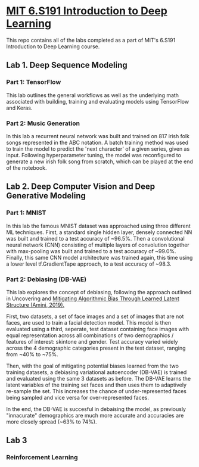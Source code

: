 # [MIT 6.S191 Introduction to Deep Learning](http://introtodeeplearning.com/)

This repo contains all of the labs completed as a part of MIT's 6.S191 Introduction to Deep Learning course.

## Lab 1. Deep Sequence Modeling

### Part 1: TensorFlow

This lab outlines the general workflows as well as the underlying math associated with building, training and 
evaluating models using TensorFlow and Keras. 

### Part 2: Music Generation

In this lab a recurrent neural network was built and trained on 817 irish folk songs represented in the ABC notation. 
A batch training method was used to train the model to predict the 'next character' of a given series, given as input.
Following hyperparameter tuning, the model was reconfigured to generate a new irish folk song from scratch, which can
be played at the end of the notebook.


## Lab 2. Deep Computer Vision and Deep Generative Modeling

### Part 1: MNIST

In this lab the famous MNIST dataset was approached using three different ML techniques. First, a standard single hidden 
layer, densely connected NN was built and trained to a test accuracy of ~96.5%. Then a convolutional neural network (CNN) 
consisting of multiple layers of convolution together with max-pooling was built and trained to a test accuracy of 
~99.0%. Finally, this same CNN model architecture was trained again, this time using a lower level tf.GradientTape 
approach, to a test accuracy of ~98.3.

### Part 2: Debiasing (DB-VAE)

This lab explores the concept of debiasing, following the approach outlined in Uncovering and [Mitigating Algorithmic 
Bias Through Learned Latent Structure (Amini, 2019).](http://introtodeeplearning.com/AAAI_MitigatingAlgorithmicBias.pdf)

First, two datasets, a set of face images and a set of images that are not faces, are used to train a facial detection 
model. This model is then evaluated using a third, seperate, test dataset containing face images with equal representation 
across all combinations of two demographics / features of interest: skintone and gender. Test accuracy varied widely across 
the 4 demographic categories present in the test dataset, ranging from ~40% to ~75%.

Then, with the goal of mitigating potential biases learned from the two training datasets, a debiasing variational 
autoencoder (DB-VAE) is trained and evaluated using the same 3 datasets as before. The DB-VAE learns the latent variables 
of the training set faces and then uses them to adaptively re-sample the set. This increases the chance of under-represented
faces being sampled and vice versa for over-represented faces.

In the end, the DB-VAE is succesful in debaising the model, as previously "innacurate" demographics are much more accurate 
and accuracies are more closely spread (~63% to 74%).

## Lab 3

### Reinforcement Learning

